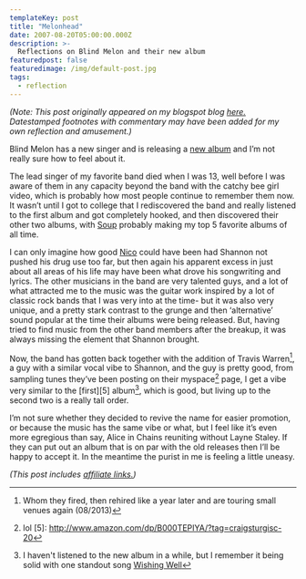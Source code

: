 ```yaml
---
templateKey: post
title: "Melonhead"
date: 2007-08-20T05:00:00.000Z
description: >-
  Reflections on Blind Melon and their new album
featuredpost: false
featuredimage: /img/default-post.jpg
tags:
  - reflection
---
```


*(Note: This post originally appeared on my blogspot blog [here.][1] Datestamped footnotes with commentary may have been added for my own reflection and amusement.)*

 [1]: http://craigtsoandso.blogspot.com/2007/08/melonhead.html

Blind Melon has a new singer and is releasing a [new album][2] and I’m not really sure how to feel about it.

 [2]: http://www.amazon.com/dp/B0014DBZRY?tag=craigsturgisc-20

The lead singer of my favorite band died when I was 13, well before I was aware of them in any capacity beyond the band with the catchy bee girl video, which is probably how most people continue to remember them now. It wasn’t until I got to college that I rediscovered the band and really listened to the first album and got completely hooked, and then discovered their other two albums, with [Soup][3] probably making my top 5 favorite albums of all time.

 [3]: http://www.amazon.com/dp/B000TENGZS/?tag=craigsturgisc-20

I can only imagine how good [Nico][4] could have been had Shannon not pushed his drug use too far, but then again his apparent excess in just about all areas of his life may have been what drove his songwriting and lyrics. The other musicians in the band are very talented guys, and a lot of what attracted me to the music was the guitar work inspired by a lot of classic rock bands that I was very into at the time- but it was also very unique, and a pretty stark contrast to the grunge and then ‘alternative’ sound popular at the time their albums were being released. But, having tried to find music from the other band members after the breakup, it was always missing the element that Shannon brought.

 [4]: http://www.amazon.com/dp/B000TEPENU/?tag=craigsturgisc-20

Now, the band has gotten back together with the addition of Travis Warren[^1], a guy with a similar vocal vibe to Shannon, and the guy is pretty good, from sampling tunes they’ve been posting on their myspace[^2] page, I get a vibe very similar to the [first][5] album[^3], which is good, but living up to the second two is a really tall order.

 [^1]: Whom they fired, then rehired like a year later and are touring small venues again (08/2013)
 [^2]: lol 
 [5]: http://www.amazon.com/dp/B000TEPIYA/?tag=craigsturgisc-20
 [^3]: I haven't listened to the new album in a while, but I remember it being solid with one standout song [Wishing Well](http://amazon) 

I’m not sure whether they decided to revive the name for easier promotion, or because the music has the same vibe or what, but I feel like it’s even more egregious than say, Alice in Chains reuniting without Layne Staley. If they can put out an album that is on par with the old releases then I’ll be happy to accept it. In the meantime the purist in me is feeling a little uneasy.

*(This post includes [affiliate links.][6])*

 [6]: /affiliate-links/
